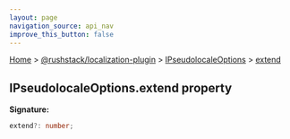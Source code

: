 ```yaml
---
layout: page
navigation_source: api_nav
improve_this_button: false
---
```



[Home](./index.md) &gt; [@rushstack/localization-plugin](./localization-plugin.md) &gt; [IPseudolocaleOptions](./localization-plugin.ipseudolocaleoptions.md) &gt; [extend](./localization-plugin.ipseudolocaleoptions.extend.md)

## IPseudolocaleOptions.extend property

<b>Signature:</b>

```typescript
extend?: number;
```
